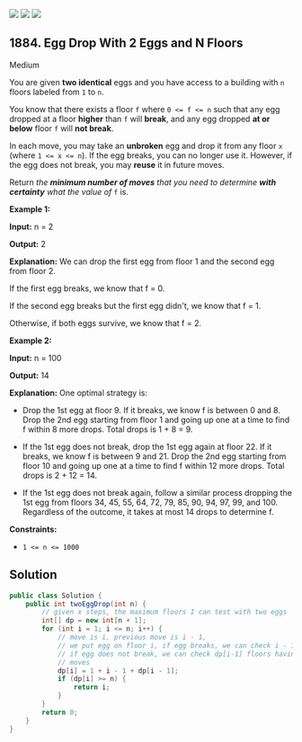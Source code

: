 [![](https://img.shields.io/github/stars/javadev/LeetCode-in-Java?label=Stars&style=flat-square)](https://github.com/javadev/LeetCode-in-Java)
[![](https://img.shields.io/github/forks/javadev/LeetCode-in-Java?label=Fork%20me%20on%20GitHub%20&style=flat-square)](https://github.com/javadev/LeetCode-in-Java/fork)
[![](https://img.shields.io/badge/-LeetCode%20in%20Kotlin-blue?style=flat-square)](https://github.com/javadev/LeetCode-in-Kotlin)

## 1884\. Egg Drop With 2 Eggs and N Floors

Medium

You are given **two identical** eggs and you have access to a building with `n` floors labeled from `1` to `n`.

You know that there exists a floor `f` where `0 <= f <= n` such that any egg dropped at a floor **higher** than `f` will **break**, and any egg dropped **at or below** floor `f` will **not break**.

In each move, you may take an **unbroken** egg and drop it from any floor `x` (where `1 <= x <= n`). If the egg breaks, you can no longer use it. However, if the egg does not break, you may **reuse** it in future moves.

Return _the **minimum number of moves** that you need to determine **with certainty** what the value of_ `f` is.

**Example 1:**

**Input:** n = 2

**Output:** 2

**Explanation:** We can drop the first egg from floor 1 and the second egg from floor 2.

If the first egg breaks, we know that f = 0.

If the second egg breaks but the first egg didn't, we know that f = 1.

Otherwise, if both eggs survive, we know that f = 2. 

**Example 2:**

**Input:** n = 100

**Output:** 14

**Explanation:** One optimal strategy is:

- Drop the 1st egg at floor 9. If it breaks, we know f is between 0 and 8. Drop the 2nd egg starting from floor 1 and going up one at a time to find f within 8 more drops. Total drops is 1 + 8 = 9.

- If the 1st egg does not break, drop the 1st egg again at floor 22. If it breaks, we know f is between 9 and 21. Drop the 2nd egg starting from floor 10 and going up one at a time to find f within 12 more drops. Total drops is 2 + 12 = 14.

- If the 1st egg does not break again, follow a similar process dropping the 1st egg from floors 34, 45, 55, 64, 72, 79, 85, 90, 94, 97, 99, and 100. Regardless of the outcome, it takes at most 14 drops to determine f. 

**Constraints:**

*   `1 <= n <= 1000`

## Solution

```java
public class Solution {
    public int twoEggDrop(int n) {
        // given x steps, the maximum floors I can test with two eggs
        int[] dp = new int[n + 1];
        for (int i = 1; i <= n; i++) {
            // move is i, previous move is i - 1,
            // we put egg on floor i, if egg breaks, we can check i - 1 floors with i - 1 moves
            // if egg does not break, we can check dp[i-1] floors having two eggs to with i - 1
            // moves
            dp[i] = 1 + i - 1 + dp[i - 1];
            if (dp[i] >= n) {
                return i;
            }
        }
        return 0;
    }
}
```